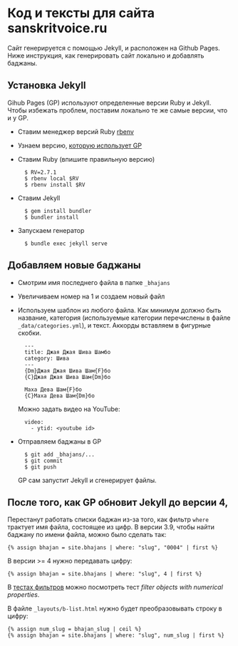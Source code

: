 # Код и тексты для сайта sanskritvoice.ru

Сайт генерируется с помощью Jekyll, и расположен на Github Pages.
Ниже инструкция, как генерировать сайт локально и добавлять баджаны.

## Установка Jekyll
Gihub Pages (GP) используют определенные версии Ruby и Jekyll. Чтобы избежать проблем, поставим локально
те же самые версии, что и у GP.

- Ставим менеджер версий Ruby [rbenv](https://github.com/rbenv/rbenv)
- Узнаем версию, [которую использует GP](https://pages.github.com/versions/)
- Ставим Ruby (впишите правильную версию)
        
        $ RV=2.7.1
        $ rbenv local $RV
        $ rbenv install $RV
        
- Ставим Jekyll

        $ gem install bundler
        $ bundler install
  
- Запускаем генератор

        $ bundle exec jekyll serve

## Добавляем новые баджаны

- Смотрим имя последнего файла в папке `_bhajans`
- Увеличиваем номер на 1 и создаем новый файл
- Используем шаблон из любого файла. Как минимум должно быть название, категория (используемые 
категории перечислены в файле `_data/categories.yml`), и текст. Аккорды вставляем в фигурные скобки.

        ---
        title: Джая Джая Шива Шамбо
        category: Шива
        ---
        {Dm}Джая Джая Шива Шам{F}бо  
        {C}Джая Джая Шива Шам{Dm}бо  

        Маха Дева Шам{F}бо  
        {C}Маха Дева Шам{Dm}бо
        
    Можно задать видео на YouTube:
    
        video:
          - ytid: <youtube id>
      
- Отправляем баджаны в GP

        $ git add _bhajans/...
        $ git commit
        $ git push
        
    GP сам запустит Jekyll и сгенерирует файлы.
        
## После того, как GP обновит Jekyll до версии 4,
Перестанут работать списки баджан из-за того, как фильтр `where` трактует имя файла, состоящее из цифр.
В версии 3.9, чтобы найти баджану по имени файла, можно было сделать так:

    {% assign bhajan = site.bhajans | where: "slug", "0004" | first %}
    
В версии >= 4 нужно передавать цифру:

    {% assign bhajan = site.bhajans | where: "slug", 4 | first %}
    
В [тестах фильтров](https://github.com/jekyll/jekyll/blob/master/test/test_filters.rb) можно посмотреть тест *filter objects with numerical properties*.
    
В файле `_layouts/b-list.html` нужно будет преобразовывать строку в цифру:

    {% assign num_slug = bhajan_slug | ceil %}
    {% assign bhajan = site.bhajans | where: "slug", num_slug | first %}

